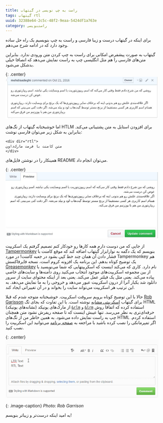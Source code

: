 ```yaml
---
title: راست به چپ نویسی در گیتهاب
tags: گیتهاب rtl
uuid: 32388e64-2c5c-48f2-9eaa-5424df1a763e
category: راستنویسی
---
```

برای اینکه در گیتهاب درست و زیبا فارسی و راست به چپ بنویسیم یک راه حل ساده وجود دارد که در ادامه شرح می‌دهم.

گیتهاب به صورت پیشفرض امکانی برای راست به چپ کردن متن ورودی ندارد. بنابراین متن‌های فارسی را هم مثل انگلیسی چپ به راست نمایش می‌دهد که انصافا خیلی بدشکل می‌شود.

{: .center}
![""](assets/pimg/github-ltr.jpg "یک کامنت گیتهاب در حالت عادی")

اما خوشبختانه گیتهاب از تگ‌های HTLM برای افزودن استایل به متن پشتیبانی می‌کند. بنابراین به شکل زیر می‌توان فارسی نوشت:

```
<div dir="rtl">
متن کامنت با فرمت مارک‌داون
</div>
```
همینکار را در نوشتن فایل‌های README می‌توان انجام داد.


{: .center}
![""](assets/pimg/github-rtl.jpg "همان کامنت گیتهاب با تکنیک بالا")


از جایی که من دوست دارم همه کارها رو خودکار کنم تصمیم گرفتم یک اسکریپت [Tampermonkey](https://chrome.google.com/webstore/detail/tampermonkey/dhdgffkkebhmkfjojejmpbldmpobfkfo) بنویسم که یک دگمه به نوارابزار گیتهاب اضافه کند که موقع کامنت با فشار دادن آن همان چند خط کپی بشود در جعبه کامنت! در مورد Tampermonkey هم یک توضیح کوتاه بدهم. این برنامه یک افزونه کروم است، نسخه فایرفاکسش [Greasemonkey](https://addons.mozilla.org/en-US/firefox/addon/greasemonkey/) نام دارد. کاری که می‌کند اینست که اسکریپتهایی که شما می‌نویسید یا از بین مجموعه اسکریپت‌های موجود انتخاب می‌کنید روی دامنه‌ها و سایت‌های خاصی پیاده می‌کند. یعنی مثل یک فیلتر عمل می‌کند. یعنی بعد از اینکه محتوای سایت از سرور دانلود شد یکبار آنرا از درون اسکریپت عبور می‌دهد و خروجی را به ما نمایش می‌دهد. به این ترتیب هر اسکریپت می‌تواند سایت را بخواند و در آن تغییراتی ایجاد کند. 

حالا با این توضیح کوتاه برویم سروقت اسکریپت. خوشبختانه متوجه شدم که قبلا [Rob Garisson](https://github.com/Mottie/GitHub-userscripts) برای گیتهاب [اسکریپتی مشابه](https://greasyfork.org/en/scripts/20542-github-rtl-comment-blocks) نوشته است. با این تفاوت که بجای تگ HTML از مارک‌های یونیکد (نشانه‌های یونیکد)  [`&rlm`](https://en.wikipedia.org/wiki/Right-to-left_mark) و [`&lrm`](https://en.wikipedia.org/wiki/Left-to-right_mark) استفاده کرده که اتفاقا روش حرفه‌ای‌تری به نظر می‌رسد. تنها عیبش اینست که تا صفحه ریفرش نشود متن همچنان چپ به راست نمایش داده می‌شود. به همین خاطر من از تگ‌های HTML استفاده کردم. اگر تمپرمانکی را نصب کرده باشید با مراجعه به [صفحه برنامه](https://greasyfork.org/en/scripts/20542-github-rtl-comment-blocks) می‌توانید این اسکریپت را نصب کنید.

{: .center}
!["Photo: Rob Garrison"](assets/pimg/ce7d1070-3327-11e6-91bd-403e75e679bd.gif "Photo: Rob Garrison")

{: .image-caption}
*Photo: Rob Garrison*

به امید اینکه درست‌تر و زیباتر بنویسم!

